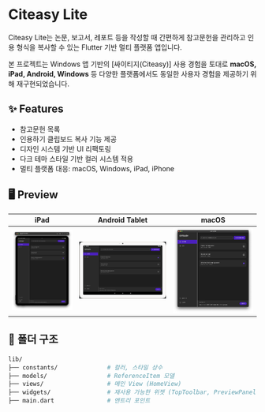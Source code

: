 # Citeasy Lite

Citeasy Lite는 논문, 보고서, 레포트 등을 작성할 때 간편하게 참고문헌을 관리하고 인용 형식을 복사할 수 있는 Flutter 기반 멀티 플랫폼 앱입니다.

본 프로젝트는 Windows 앱 기반의 [싸이티지(Citeasy)] 사용 경험을 토대로 **macOS, iPad, Android, Windows** 등 다양한 플랫폼에서도 동일한 사용자 경험을 제공하기 위해 재구현되었습니다.


## ✨ Features

- 참고문헌 목록
- 인용하기 클립보드 복사 기능 제공
- 디자인 시스템 기반 UI 리팩토링
- 다크 테마 스타일 기반 컬러 시스템 적용
- 멀티 플랫폼 대응: macOS, Windows, iPad, iPhone


## 🖥 Preview

| iPad | Android Tablet | macOS | 
|------|----------------|---------|
| ![iPad](screenshots/iPad.png) | ![Android](screenshots/android.png) | ![mac](screenshots/mac.png) |


## 📁 폴더 구조

```bash
lib/
├── constants/              # 컬러, 스타일 상수
├── models/                 # ReferenceItem 모델
├── views/                  # 메인 View (HomeView)
├── widgets/                # 재사용 가능한 위젯 (TopToolbar, PreviewPanel 등)
├── main.dart               # 엔트리 포인트

